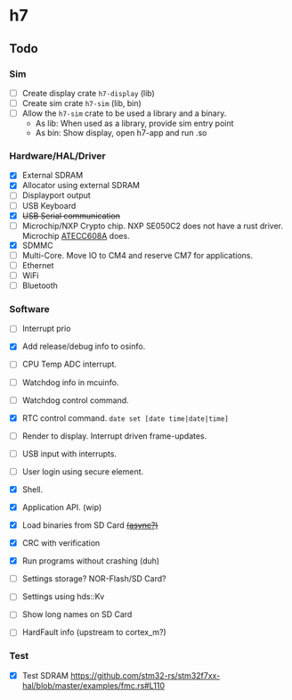 # h7

## Todo

### Sim

* [ ] Create display crate `h7-display` (lib)
* [ ] Create sim crate `h7-sim` (lib, bin)
* [ ] Allow the `h7-sim` crate to be used a library and a binary.
    - As lib: When used as a library, provide sim entry point
    - As bin: Show display, open h7-app and run .so

### Hardware/HAL/Driver

* [x] External SDRAM
* [x] Allocator using external SDRAM
* [ ] Displayport output
* [ ] USB Keyboard
* [x] ~~USB Serial communication~~
* [ ] Microchip/NXP Crypto chip. NXP SE050C2 does not have a rust driver. Microchip [ATECC608A](https://crates.io/crates/Rusty_CryptoAuthLib) does.
* [x] SDMMC
* [ ] Multi-Core. Move IO to CM4 and reserve CM7 for applications.
* [ ] Ethernet
* [ ] WiFi
* [ ] Bluetooth

### Software

* [ ] Interrupt prio
* [x] Add release/debug info to osinfo.
* [ ] CPU Temp ADC interrupt.
* [ ] Watchdog info in mcuinfo.
* [ ] Watchdog control command.
* [x] RTC control command. `date set [date time|date|time]`
* [ ] Render to display. Interrupt driven frame-updates.
* [ ] USB input with interrupts.
* [ ] User login using secure element.
* [x] Shell.
* [x] Application API. (wip)
* [x] Load binaries from SD Card [~~(async?)~~](https://github.com/stm32-rs/stm32h7xx-hal/issues/227)
* [x] CRC with verification
* [x] Run programs without crashing (duh)
* [ ] Settings storage? NOR-Flash/SD Card?
* [ ] Settings using hds::Kv
* [ ] Show long names on SD Card
* [ ] HardFault info (upstream to cortex_m?)


### Test

* [x] Test SDRAM https://github.com/stm32-rs/stm32f7xx-hal/blob/master/examples/fmc.rs#L110

